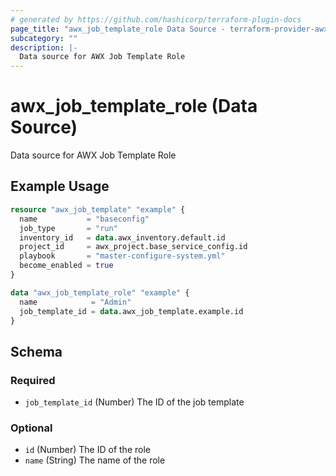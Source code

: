 ```yaml
---
# generated by https://github.com/hashicorp/terraform-plugin-docs
page_title: "awx_job_template_role Data Source - terraform-provider-awx"
subcategory: ""
description: |-
  Data source for AWX Job Template Role
---
```


# awx_job_template_role (Data Source)

Data source for AWX Job Template Role

## Example Usage

```terraform
resource "awx_job_template" "example" {
  name           = "baseconfig"
  job_type       = "run"
  inventory_id   = data.awx_inventory.default.id
  project_id     = awx_project.base_service_config.id
  playbook       = "master-configure-system.yml"
  become_enabled = true
}

data "awx_job_template_role" "example" {
  name            = "Admin"
  job_template_id = data.awx_job_template.example.id
}
```

<!-- schema generated by tfplugindocs -->
## Schema

### Required

- `job_template_id` (Number) The ID of the job template

### Optional

- `id` (Number) The ID of the role
- `name` (String) The name of the role
